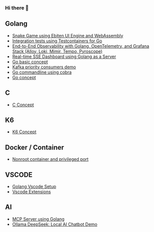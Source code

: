 ### Hi there 👋

## Golang

- [Snake Game using Ebiten UI Engine and WebAssembly](https://napat.github.io/golang_2d_snake_game/)
- [Integration tests using Testcontainers for Go](https://github.com/Napat/golang-testcontainers-demo)
- [End-to-End Observability with Golang, OpenTelemetry, and Grafana Stack (Alloy, Loki, Mimir, Tempo, Pyroscope)](https://github.com/Napat/go-alloy-observability)
- [Real-time SSE Dashboard using Golang as a Server](https://github.com/Napat/go-sse-sensor-dashboard-demo)
- [Go basic concept](https://github.com/Napat/go_concept)
- [Kafka priority consumers demo](https://github.com/Napat/golang-kafka-consumers-offsetmanager)
- [Go commandline using cobra](https://github.com/Napat/golang-cli-cobra-sample)
- [Go concept](https://github.com/Napat/go_concept)

## C

- [C Concept](https://github.com/Napat/c_concept)

## K6
- [K6 Concept](https://github.com/Napat/k6_loadtest)

## Docker / Container

- [Nonroot container and privileged port](https://napat.github.io/docker/nonroot.html)

## VSCODE

- [Golang Vscode Setup](https://napat.github.io/vscode/golang.html)
- [Vscode Extensions](https://napat.github.io/vscode/extensions.html)

## AI

- [MCP Server using Golang](https://github.com/Napat/mcpserver-demo)
- [Ollama DeepSeek: Local AI Chatbot Demo](https://github.com/Napat/deepseek-stack)

<!--
**Napat/Napat** is a ✨ _special_ ✨ repository because its `README.md` (this file) appears on your GitHub profile.

Here are some ideas to get you started:

- 🔭 I’m currently working on ...
- 🌱 I’m currently learning ...
- 👯 I’m looking to collaborate on ...
- 🤔 I’m looking for help with ...
- 💬 Ask me about ...
- 📫 How to reach me: ...
- 😄 Pronouns: ...
- ⚡ Fun fact: ...
-->
